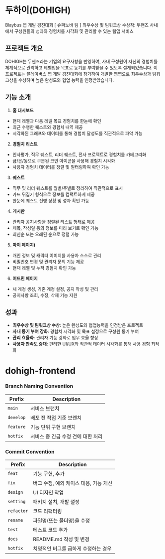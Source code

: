 # **두하이(DOHIGH)** 
Blaybus 앱 개발 경진대회 [ 슈퍼노바 팀 ] 최우수상 및 팀워크상 수상작: 
두핸즈 사내에서 구성원들의 성과와 경험치를 시각화 및 관리할 수 있는 웹앱 서비스

## **프로젝트 개요**
DOHIGH는 두핸즈라는 기업의 요구사항을 반영하여, 사내 구성원이 자신의 경험치를 체계적으로 관리하고 레벨업을 목표로 동기를 부여받을 수 있도록 설계되었습니다. 이 프로젝트는 블레이버스 앱 개발 경진대회에 참가하여 개발한 웹앱으로 최우수상과 팀워크상을 수상하며 높은 완성도와 협업 능력을 인정받았습니다.

## **기능 소개**

1. **홈 대시보드**
- 현재 레벨과 다음 레벨 목표 경험치를 한눈에 확인
- 최근 수행한 퀘스트와 경험치 내역 제공
- 시각화된 그래프와 데이터를 통해 경험치 달성도를 직관적으로 파악 가능

2. **경험치 리스트**
- 인사평가, 직무 퀘스트, 리더 퀘스트, 전사 프로젝트로 경험치를 카테고리화
- 금/은/동으로 구분된 코인 아이콘을 사용해 경험치 시각화
- 사용자 경험치 데이터를 정렬 및 필터링하여 확인 가능

3. **퀘스트**
- 직무 및 리더 퀘스트를 월별/주별로 정리하여 직관적으로 표시
- 카드 뒤집기 형식으로 정보를 컴팩트하게 제공
- 한눈에 퀘스트 진행 상황 및 성과 확인 가능

4. **게시판**
- 관리자 공지사항을 정렬된 리스트 형태로 제공
- 제목, 작성일 등의 정보를 미리 보기로 확인 가능
- 최신순 또는 오래된 순으로 정렬 가능

5. **마이 페이지)**
- 개인 정보 및 캐릭터 이미지를 사용자 스스로 관리
- 비밀번호 변경 및 관리자 문의 기능 제공
- 현재 레벨 및 누적 경험치 확인 가능

6. **어드민 페이지**
- 새 계정 생성, 기존 계정 설정, 공지 작성 및 관리
- 공지사항 조회, 수정, 삭제 기능 지원


## **성과**

- **최우수상 및 팀워크상 수상**: 높은 완성도와 협업능력을 인정받은 프로젝트
- **사내 동기 부여 강화**: 경험치 시각화 및 목표 설정으로 구성원 동기 부여
- **관리 효율화**: 관리자 기능 강화로 업무 효율 향상
- **사용자 만족도 증대**: 편리한 UI/UX와 직관적 데이터 시각화를 통해 사용 경험 최적화



# dohigh-frontend


### Branch Naming Convention

| **Prefix** | **Description**                    |
| ---------- | ---------------------------------- |
| `main`     | 서비스 브랜치                      |
| `develop`  | 배포 전 작업 기준 브랜치           |
| `feature`  | 기능 단위 구현 브랜치              |
| `hotfix`   | 서비스 중 긴급 수정 건에 대한 처리 |

### Commit Convention

| **Prefix** | **Description**                        |
| ---------- | -------------------------------------- |
| `feat`     | 기능 구현, 추가                        |
| `fix`      | 버그 수정, 예외 케이스 대응, 기능 개선 |
| `design`   | UI 디자인 작업                         |
| `setting`  | 패키지 설치, 개발 설정                 |
| `refactor` | 코드 리팩터링                          |
| `rename`   | 파일명(또는 폴더명)을 수정             |
| `test`     | 테스트 코드 추가                       |
| `docs`     | README.md 작성 및 변경                 |
| `hotfix`   | 치명적인 버그를 급하게 수정하는 경우   |
